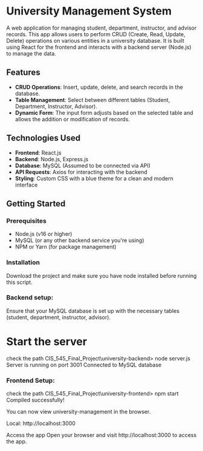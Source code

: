 # University Management System

A web application for managing student, department, instructor, and advisor records. This app allows users to perform CRUD (Create, Read, Update, Delete) operations on various entities in a university database. It is built using React for the frontend and interacts with a backend server (Node.js) to manage the data.

## Features
- **CRUD Operations**: Insert, update, delete, and search records in the database.
- **Table Management**: Select between different tables (Student, Department, Instructor, Advisor).
- **Dynamic Form**: The input form adjusts based on the selected table and allows the addition or modification of records.

## Technologies Used
- **Frontend**: React.js
- **Backend**: Node.js, Express.js
- **Database**: MySQL (Assumed to be connected via API)
- **API Requests**: Axios for interacting with the backend
- **Styling**: Custom CSS with a blue theme for a clean and modern interface

## Getting Started

### Prerequisites
- Node.js (v16 or higher)
- MySQL (or any other backend service you're using)
- NPM or Yarn (for package management)

### Installation

Download the project and make sure you have node installed before running this script.

### Backend setup:

Ensure that your MySQL database is set up with the necessary tables (student, department, instructor, advisor).
# Start the server
check the path CIS_545_Final_Project\university-backend> node server.js
Server is running on port 3001
Connected to MySQL database

### Frontend Setup:
check the path CIS_545_Final_Project\university-frontend> npm start
Compiled successfully!

You can now view university-management in the browser.

  Local:            http://localhost:3000
  
Access the app Open your browser and visit http://localhost:3000 to access the app.
 